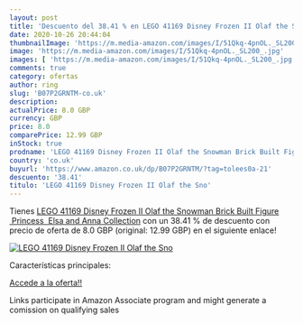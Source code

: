 ```yaml
---
layout: post
title: 'Descuento del 38.41 % en LEGO 41169 Disney Frozen II Olaf the Sno'
date: 2020-10-26 20:44:04
thumbnailImage: 'https://m.media-amazon.com/images/I/51Qkq-4pnOL._SL200_.jpg'
image: 'https://m.media-amazon.com/images/I/51Qkq-4pnOL._SL200_.jpg'
images: [ 'https://m.media-amazon.com/images/I/51Qkq-4pnOL._SL200_.jpg' ]
comments: true
category: ofertas
author: ring
slug: 'B07P2GRNTM-co.uk'
description:
actualPrice: 8.0 GBP
currency: GBP
price: 8.0
comparePrice: 12.99 GBP
inStock: true
prodname: 'LEGO 41169 Disney Frozen II Olaf the Snowman Brick Built Figure  Princess  Elsa and Anna Collection'
country: 'co.uk'
buyurl: 'https://www.amazon.co.uk/dp/B07P2GRNTM/?tag=tolees0a-21'
descuento: '38.41'
titulo: 'LEGO 41169 Disney Frozen II Olaf the Sno'
---
```


Tienes [LEGO 41169 Disney Frozen II Olaf the Snowman Brick Built Figure  Princess  Elsa and Anna Collection](https://www.amazon.co.uk/dp/B07P2GRNTM/?tag=tolees0a-21) con un 38.41 % de descuento con precio de oferta de 8.0 GBP (original: 12.99 GBP) en el siguiente enlace!

[![LEGO 41169 Disney Frozen II Olaf the Sno](https://m.media-amazon.com/images/I/51Qkq-4pnOL._SL200_.jpg)](https://www.amazon.co.uk/dp/B07P2GRNTM/?tag=tolees0a-21)

Características principales:


[Accede a la oferta!!](https://www.amazon.co.uk/dp/B07P2GRNTM/?tag=tolees0a-21)

Links participate in Amazon Associate program and might generate a comission on qualifying sales


